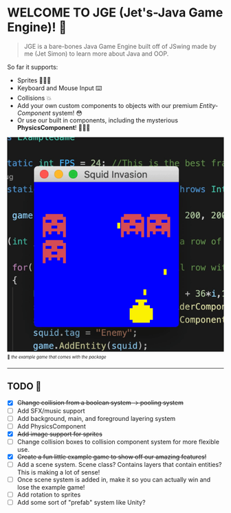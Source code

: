 # WELCOME TO JGE (Jet's-Java Game Engine)! 👋 

> JGE is a bare-bones Java Game Engine built off of JSwing made by me (Jet Simon) to learn more about Java and OOP.

So far it supports:

* Sprites 👨🏽‍🎨
* Keyboard and Mouse Input ⌨️
* Collisions 💥
* Add your own custom components to objects with our premium *Entity-Component* system! 😳
* Or use our built in components, including the mysterious **PhysicsComponent**! 🕵🏾‍♂️

![](example.gif)
<sub><sup>👾 *the example game that comes with the package*</sub></sup>

---

## TODO 📝

- [X] ~~Change collision from a boolean system -> pooling system~~
- [ ] Add SFX/music support
- [ ] Add background, main, and foreground layering system
- [ ] Add PhysicsComponent
- [X] ~~Add image support for sprites~~
- [ ] Change collision boxes to collision component system for more flexible use.
- [X] ~~Create a fun little example game to show off our amazing features!~~
- [ ] Add a scene system. Scene class? Contains layers that contain entities? This is making a lot of sense!
- [ ] Once scene system is added in, make it so you can actually win and lose the example game!
- [ ] Add rotation to sprites
- [ ] Add some sort of "prefab" system like Unity?